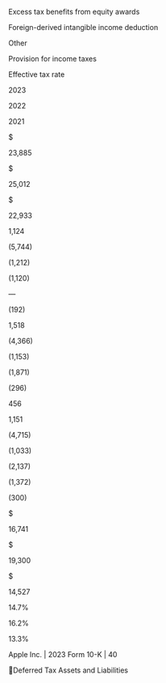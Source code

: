 Excess tax benefits from equity awards

Foreign-derived intangible income deduction

Other

Provision for income taxes

Effective tax rate

2023

2022

2021

$

23,885

$

25,012

$

22,933

1,124

(5,744)

(1,212)

(1,120)

—

(192)

1,518

(4,366)

(1,153)

(1,871)

(296)

456

1,151

(4,715)

(1,033)

(2,137)

(1,372)

(300)

$

16,741

$

19,300

$

14,527

 14.7%

 16.2%

 13.3%

Apple Inc. | 2023 Form 10-K | 40

Deferred Tax Assets and Liabilities